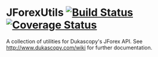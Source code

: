 JForexUtils 
[![Build Status](https://travis-ci.org/juxeii/JForexUtils.svg?branch=master)](https://travis-ci.org/juxeii/JForexUtils) [![Coverage Status](https://coveralls.io/repos/juxeii/JForexUtils/badge.svg?branch=master)](https://coveralls.io/r/juxeii/JForexUtils?branch=master) 
===========

A collection of utilities for Dukascopy's JForex API.
See http://www.dukascopy.com/wiki for further documentation.
